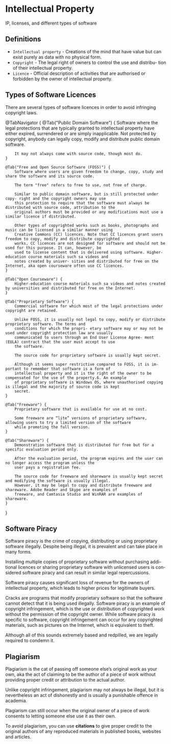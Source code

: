 # Intellectual Property

IP, licenses, and different types of software

## Definitions
- `Intellectual property` - Creations of the mind that have value but can exist purely as data with no physical form.
- `Copyright` - The legal right of owners to control the use and distribu- tion of their intellectual property.
- `Licence` - Official description of activities that are authorised or forbidden by the owner of intellectual property.

## Types of Software Licences
There are several types of software licences in order to avoid infringing copyright laws.

@TabNavigator {
    @Tab("Public Domain Software") {
        Software where the legal protections that are typically granted to intellectual property have either expired, surrendered or 
        are simply inapplicable. Not protected by copyright, anybody can legally copy, modify and distribute public domain software. 

        It may not always come with source code, though most do.
    }

    @Tab("Free and Open Source Software (FOSS)") {
        Software where users are given freedom to change, copy, study and share the software and its source code.
        
        The term "free" refers to free to use, not free of charge.

        Similar to public domain software, but is still protected under copy- right and the copyright owners may use 
        this protection to require that the software must always be distributed with source code, attribution to the 
        original authors must be provided or any modifications must use a similar licence if distributed.
        
        Other types of copyrighted works such as books, photographs and music can be licensed in a similar manner using 
        Creative Commons (CC) licences. Note that CC licences grant users freedom to copy, modify and distribute copyrighted 
        works, CC licences are not designed for software and should not be used for this purpose. It can, however, be 
        used to license content that is delivered using software. Higher- education course materials such sa videos and 
        notes created by univer- sities and distributed for free on the Internet, aka open courseware often use CC licences.
    }

    @Tab("Open Courseware") {
        Higher-education course materials such sa videos and notes created by universities and distributed for free on the Internet.
    }

    @Tab("Proprietary Software") {
        Commercial software for which most of the legal protections under copyright are retained.

        Unlike FOSS, it is usually not legal to copy, modify or distribute proprietary software. The terms and 
        conditions for which the propri- etary software may or may not be used under copyright protection law are usually 
        communicated to users through an End User License Agree- ment (EULA) contract that the user must accept to use 
        the software.
        
        The source code for proprietary software is usually kept secret.
        
        Although it seems super restrictive compared to FOSS, it is im- portant to remember that software is a form of 
        intellectual property and it is the right of the owner to be compensated for the use of the property.6. An example 
        of proprietary software is Windows OS, where unauthorised copying is illegal and the majority of source code is kept 
        secret.
    }
    
    @Tab("Freeware") {
        Proprietary software that is available for use at no cost.
        
        Some freeware are “lite” versions of proprietary software, allowing users to try a limited version of the software 
        while promoting the full version.
    }

    @Tab("Shareware") {
        Demonstration software that is distributed for free but for a specific evaluation period only.
        
        After the evaluation period, the program expires and the user can no longer access the program unless the 
        user pays a registration fee.
        
        The source code for freeware and shareware is usually kept secret and modifying the software is usually illegal. 
        However, it may be legal to copy and distribute freeware and shareware. Adobe Reader and Skype are examples of 
        freeware, and Camtasia Studio and WinRAR are examples of shareware.
    }
}

## Software Piracy
Software piracy is the crime of copying, distributing or using proprietary software illegally. Despite being illegal, it is 
prevalent and can take place in many forms.

Installing multiple copies of proprietary software without purchasing addi- tional licences or sharing proprietary software 
with unlicensed users is con- sidered software piracy and can result in similar legal repercussions.

Software piracy causes significant loss of revenue for the owners of intellectual property, which leads to higher prices for 
legitimate buyers.

Cracks are programs that modify proprietary software so that the software cannot detect that it is being used illegally. 
Software piracy is an example of copyright infringement, which is the use or distribution of copyrighted work without the 
permission of the copyright owner. While software piracy is specific to software, copyright infringement can occur for any 
copyrighted materials, such as pictures on the Internet, which is equivalent to theft.

Although all of this sounds extremely based and redpilled, we are legally required to condemn it.

## Plagiarism
Plagiarism is the cat of passing off someone else’s original work as your own, aka the act of claiming to be the author of a 
piece of work without providing proper credit or attribution to the actual author.

Unlike copyright infringement, plagiarism may not always be illegal, but it is nevertheless an act of dishonestly and is usually 
a punishable offence in academia.

Plagiarism can still occur when the original owner of a piece of work consents to letting someone else use it as their own.

To avoid plagiarism, you can use **citations** to give proper credit to the original authors of any reproduced materials in published 
books, websites and articles.
